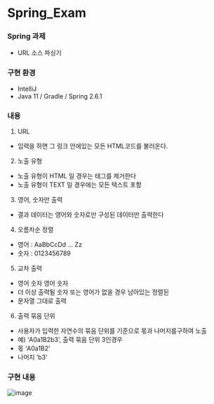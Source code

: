 # Spring_Exam

### Spring 과제 
- URL 소스 파싱기

### 구현 환경
  + IntelliJ
  + Java 11 / Gradle / Spring 2.6.1


### 내용 
1. URL 
  + 입력을 하면 그 링크 안에있는 모든 HTML코드를 불러온다.
2. 노출 유형
  + 노출 유형이 HTML 일 경우는 태그를 제거한다
  + 노출 유형이 TEXT 일 경우에는 모든 텍스트 포함
3. 영어, 숫자만 출력
  + 결과 데이터는 영어와 숫자로만 구성된 데이터만 출력한다
4. 오름차순 정렬
  + 영어 : AaBbCcDd ... Zz
  + 숫자 : 0123456789
5. 교차 출력
  + 영어 숫자 영어 숫자
  + 더 이상 출력될 숫자 또는 영어가 없을 경우 남아있는 정렬된
  + 문자열 그대로 출력
6. 출력 묶음 단위
  + 사용자가 입력한 자연수의 묶음 단위를 기준으로 몫과 나머지를구하여 노출
  + 예) ‘A0a1B2b3’, 출력 묶음 단위 3인경우
  + 몫 ‘A0a1B2’
  + 나머지 ‘b3’


### 구현 내용

![image](https://user-images.githubusercontent.com/26866859/158022303-b370f89d-41ed-4516-9c0d-d11bc648b67d.png)

